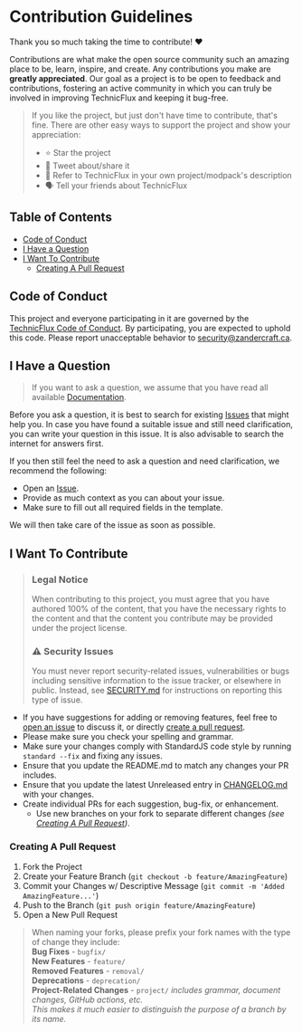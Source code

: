 # Contribution Guidelines
Thank you so much taking the time to contribute! ❤️

Contributions are what make the open source community such an amazing place to be, learn, inspire, and create. Any
contributions you make are **greatly appreciated**. Our goal as a project is to be open to feedback and contributions,
fostering an active community in which you can truly be involved in improving TechnicFlux and keeping it bug-free.

> If you like the project, but just don't have time to contribute, that's fine. There are other easy ways to support 
> the project and show your appreciation:
> - ⭐ Star the project
> - 💬 Tweet about/share it
> - 📜 Refer to TechnicFlux in your own project/modpack's description
> - 🗣️ Tell your friends about TechnicFlux

## Table of Contents

- [Code of Conduct](#code-of-conduct)
- [I Have a Question](#i-have-a-question)
- [I Want To Contribute](#i-want-to-contribute)
  - [Creating A Pull Request](#creating-a-pull-request)

## Code of Conduct

This project and everyone participating in it are governed by the
[TechnicFlux Code of Conduct](./CODE_OF_CONDUCT.md).
By participating, you are expected to uphold this code. Please report unacceptable behavior
to [security@zandercraft.ca](mailto:security@zandercraft.ca).

## I Have a Question

> If you want to ask a question, we assume that you have read all available [Documentation](https://github.com/Zandercraft/TechnicFlux/wiki).

Before you ask a question, it is best to search for existing [Issues](https://github.com/Zandercraft/TechnicFlux/issues) 
that might help you. In case you have found a suitable issue and still need clarification, you can write your question 
in this issue. It is also advisable to search the internet for answers first.

If you then still feel the need to ask a question and need clarification, we recommend the following:

- Open an [Issue](https://github.com/Zandercraft/TechnicFlux/issues/new).
- Provide as much context as you can about your issue.
- Make sure to fill out all required fields in the template.

We will then take care of the issue as soon as possible.

## I Want To Contribute

> ### Legal Notice
> When contributing to this project, you must agree that you have authored 100% of the content, that you have the 
> necessary rights to the content and that the content you contribute may be provided under the project license.
> 
> ### ⚠️ Security Issues
> You must never report security-related issues, vulnerabilities or bugs including sensitive information to the issue
> tracker, or elsewhere in public. Instead, see [SECURITY.md](./SECURITY.md) for instructions on reporting this type of
> issue.

* If you have suggestions for adding or removing features, feel free to [open an issue](https://github.com/Zandercraft/TechnicFlux/issues/new)
  to discuss it, or directly [create a pull request](#creating-a-pull-request).
* Please make sure you check your spelling and grammar.
* Make sure your changes comply with StandardJS code style by running `standard --fix` and fixing any issues.
* Ensure that you update the README.md to match any changes your PR includes.
* Ensure that you update the latest Unreleased entry in [CHANGELOG.md](./CHANGELOG.md) with your changes.
* Create individual PRs for each suggestion, bug-fix, or enhancement.
    * Use new branches on your fork to separate different changes _(see [Creating A Pull Request](#creating-a-pull-request))_.

### Creating A Pull Request
1. Fork the Project
2. Create your Feature Branch (`git checkout -b feature/AmazingFeature`)
3. Commit your Changes w/ Descriptive Message (`git commit -m 'Added AmazingFeature...'`)
4. Push to the Branch (`git push origin feature/AmazingFeature`)
5. Open a New Pull Request

> When naming your forks, please prefix your fork names with the type of change they include:  
> **Bug Fixes** - `bugfix/`  
> **New Features** - `feature/`  
> **Removed Features** - `removal/`  
> **Deprecations** - `deprecation/`  
> **Project-Related Changes** - `project/` _includes grammar, document changes, GitHub actions, etc._  
> _This makes it much easier to distinguish the purpose of a branch by its name._